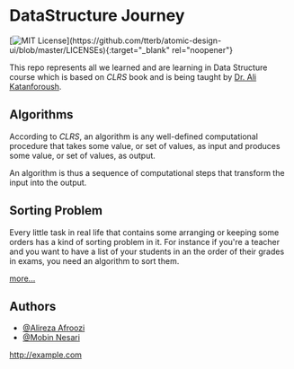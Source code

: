 
# DataStructure Journey
[![MIT License](https://img.shields.io/apm/l/atomic-design-ui.svg?)](https://github.com/tterb/atomic-design-ui/blob/master/LICENSEs){:target="_blank" rel="noopener"}

This repo represents all we learned and are learning in Data Structure course which is based on *CLRS* book and is being taught by [Dr. Ali Katanforoush](http://facultymembers.sbu.ac.ir/katanforoush/).

## Algorithms

According to *CLRS*, an algorithm  is any well-defined computational procedure that takes
some value, or set of values, as input and produces some value, or set of values, as
output.

An algorithm is thus a sequence of computational steps that transform the
input into the output.



## Sorting Problem

Every little task in real life that contains some arranging or keeping some orders has a kind of sorting problem in it. For instance if you're a teacher and you want to have a list of your students in an the order of their grades in exams, you need an algorithm to sort them.

[more...](https://github.com/apri-me/datastructure-journey/tree/master/sorting_problem)
## Authors

- [@Alireza Afroozi](https://www.github.com/apri-me)
- [@Mobin Nesari](https://www.github.com/MobinNesari81)

<a href="http://example.com" target="_blank">http://example.com</a>